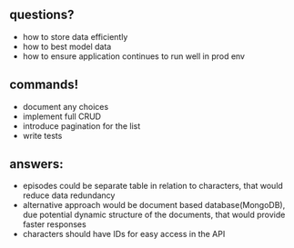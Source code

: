 

## questions?

* how to store data efficiently 
* how to best model data
* how to ensure application continues to run well in prod env


## commands!

* document any choices
* implement full CRUD 
* introduce pagination for the list
* write tests

## answers:

 * episodes could be separate table in relation to characters, that would reduce data redundancy
 * alternative approach would be document based database(MongoDB), due potential dynamic structure of the documents, that would provide faster responses  
 * characters should have IDs for easy access in the API 

